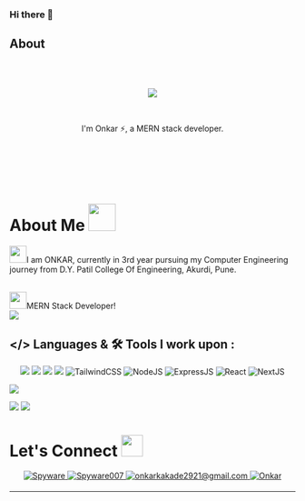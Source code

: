 ### Hi there 👋

## About
\
&nbsp;
<div align="center">
	 <img src="https://readme-typing-svg.herokuapp.com?font=Roboto&size=40&duration=4000&color=00cbf3&center=true&vCenter=true&multiline=true&width=300&height=65&lines=Hello+World+%F0%9F%91%8B">
</div>


&nbsp;
<div align="center">
I'm Onkar ⚡, a MERN stack developer.
</div>

&nbsp;

\
&nbsp;


# About Me <img src="./img/about.gif" height="48px">

<img src="" width="30" height="30">I am ONKAR, currently in 3rd year pursuing my Computer Engineering journey from D.Y. Patil College Of Engineering, Akurdi, Pune. <br />

<br />
<img src="" width="30" height="30">MERN Stack Developer!<br />
<img src="https://user-images.githubusercontent.com/73097560/115834477-dbab4500-a447-11eb-908a-139a6edaec5c.gif"></a>




## </> Languages & 🛠 Tools I work upon :

<p align="center">
<img src="https://img.shields.io/badge/c++%20-%2300599C.svg?&style=for-the-badge&logo=c%2B%2B&logoColor=white">  
 
  <img src="https://img.shields.io/badge/html5%20-%23E34F26.svg?&style=for-the-badge&logo=html5&logoColor=white">  
  <img src="https://img.shields.io/badge/css3%20-%231572B6.svg?&style=for-the-badge&logo=css3&logoColor=white">    
  <img src="https://img.shields.io/badge/javascript%20-%23323330.svg?&style=for-the-badge&logo=javascript&logoColor=%23F7DF1E"> 
<img alt="TailwindCSS" src="https://img.shields.io/badge/Tailwind_CSS-38B2AC?style=for-the-badge&logo=tailwind-css&logoColor=white"/>

<img alt="NodeJS" src="https://img.shields.io/badge/node.js-%2343853D.svg?style=for-the-badge&logo=node-dot-js&logoColor=white"/>
<img alt="ExpressJS" src="https://img.shields.io/badge/Express.js-000000?style=for-the-badge&logo=express&logoColor=white"/>
<img alt="React" src="https://img.shields.io/badge/react-%2320232a.svg?style=for-the-badge&logo=react&logoColor=%2361DAFB"/>
<img alt="NextJS" src="https://img.shields.io/badge/next.js-000000?style=for-the-badge&logo=nextdotjs&logoColor=white"/>

  <img src="https://img.shields.io/badge/git%20-%23F05033.svg?&style=for-the-badge&logo=git&logoColor=white"/> <br>

  <img src="http://img.shields.io/badge/-VS%20Code-000000?style=for-the-badge&logo=Visual-studio-code&logoColor=blue"> 
  <img src="http://img.shields.io/badge/github-000000?style=for-the-badge&logo=github&logoColor=white">   
</p>












# Let's Connect <img src="https://raw.githubusercontent.com/ShahriarShafin/ShahriarShafin/main/Assets/handshake.gif" height="38px">

<div align="center">
 <a href="https://www.linkedin.com/in/onkar-kakade-465bb5229/" target="_blank">
<img src=https://img.shields.io/badge/linkedin-%231E77B5.svg?&style=for-the-badge&logo=linkedin&logoColor=white alt=Spyware linkedin style="margin-bottom: 5px;" />
</a>
  
 <a href="https://github.com/onkar2921" target="_blank">
<img src=https://img.shields.io/badge/GitHub-100000?style=for-the-badge&logo=github&logoColor=white alt=Spyware007 GitHub style="margin-bottom: 5px;" />
</a>
  

<a href="mailto:onkarkakade2921@gmail.com" target="_blank">
<img src="https://img.shields.io/badge/Gmail-D14836?style=for-the-badge&logo=gmail&logoColor=white" alt=onkarkakade2921@gmail.com mail style="margin-bottom: 5px;" />
</a>

<a href="https://www.instagram.com/onkar_kakade29/" target="_blank">
<img src=https://img.shields.io/badge/Instagram-E4405F?style=for-the-badge&logo=instagram&logoColor=white alt=Onkar Instagram style="margin-bottom: 5px;" />
</a>
</div>

---




<!--
**onkar2921/onkar2921** is a ✨ _special_ ✨ repository because its `README.md` (this file) appears on your GitHub profile.

Here are some ideas to get you started:

- 🔭 I’m currently working on ...
- 🌱 I’m currently learning ...
- 👯 I’m looking to collaborate on ...
- 🤔 I’m looking for help with ...
- 💬 Ask me about ...
- 📫 How to reach me: ...
- 😄 Pronouns: ...
- ⚡ Fun fact: ...
-->
